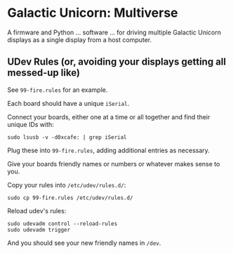 # Galactic Unicorn: Multiverse

A firmware and Python ... software ... for driving multiple Galactic Unicorn displays as a single display from a host computer.

## UDev Rules (or, avoiding your displays getting all messed-up like)

See `99-fire.rules` for an example.

Each board should have a unique `iSerial`.

Connect your boards, either one at a time or all together and find their unique IDs with:

```
sudo lsusb -v -d0xcafe: | grep iSerial
```

Plug these into `99-fire.rules`, adding additional entries as necessary.

Give your boards friendly names or numbers or whatever makes sense to you.

Copy your rules into `/etc/udev/rules.d/`:

```
sudo cp 99-fire.rules /etc/udev/rules.d/
```

Reload udev's rules:

```
sudo udevadm control --reload-rules
sudo udevadm trigger
```

And you should see your new friendly names in `/dev`.